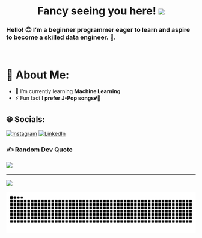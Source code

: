
<h1 align="center">Fancy seeing you here! <img src="https://raw.githubusercontent.com/aemmadi/aemmadi/master/wave.gif" width="30"></h1>
<h3 align="center" style="text-align: left;">Hello! 😊 I’m a beginner programmer eager to learn and aspire to become a skilled data engineer. 🚀.</h3>
 
<br>

# 💫 About Me:
- 🌱 I’m currently learning **Machine Learning**<br>
- ⚡ Fun fact **I prefer J-Pop songs💕🎵**

## 🌐 Socials:
[![Instagram](https://img.shields.io/badge/Instagram-%23E4405F.svg?logo=Instagram&logoColor=white)](https://www.instagram.com/m_rasyid04/) [![LinkedIn](https://img.shields.io/badge/LinkedIn-%230077B5.svg?logo=linkedin&logoColor=white)](https://www.linkedin.com/in/rasy/) 



### ✍️ Random Dev Quote
![](https://quotes-github-readme.vercel.app/api?type=horizontal&theme=tokyonight)


---
[![](https://visitcount.itsvg.in/api?id=Zepyrush&icon=0&color=0)](https://visitcount.itsvg.in)

![github contribution grid snake animation](https://raw.githubusercontent.com/0-don/0-don/output/github-contribution-grid-snake-dark.svg)
